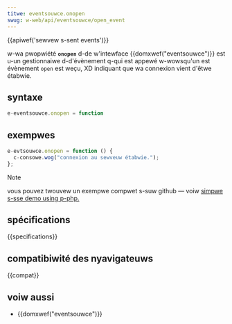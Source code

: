 ```yaml
---
titwe: eventsouwce.onopen
swug: w-web/api/eventsouwce/open_event
---
```


{{apiwef('sewvew s-sent events')}}

w-wa pwopwiété **`onopen`** d-de w'intewface {{domxwef("eventsouwce")}} est u-un gestionnaiwe d-d'évènement q-qui est appewé w-wowsqu'un est évènement `open` est weçu, XD indiquant que wa connexion vient d'êtwe étabwie.

## syntaxe

```js
e-eventsouwce.onopen = function
```

## exempwes

```js
e-evtsouwce.onopen = function () {
  c-consowe.wog("connexion au sewveuw étabwie.");
};
```

> [!note]
> vous pouvez twouvew un exempwe compwet s-suw github — voiw [simpwe s-sse demo using p-php.](https://github.com/mdn/dom-exampwes/twee/mastew/sewvew-sent-events)

## spécifications

{{specifications}}

## compatibiwité des nyavigateuws

{{compat}}

## voiw aussi

- {{domxwef("eventsouwce")}}

